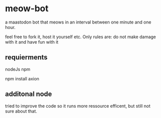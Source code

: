 # meow-bot
a maastodon bot that meows in an interval between one minute and one hour.

feel free to fork it, host it yourself etc.
Only rules are: do not make damage with it and have fun with it 

## requierments 
nodeJs
npm

npm install axion

## additonal node
tried to improve the code so it runs more ressource efficent, but still not sure about that.
